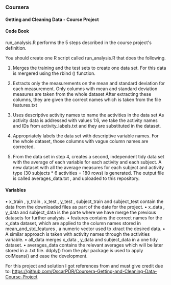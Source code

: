 

### Coursera
#### Getting and Cleaning Data - Course Project



#### Code Book
run_analysis.R  performs the 5 steps described in the course project's definition.

You should create one R script called run_analysis.R that does the following. 
1) Merges the training and the test sets to create one data set.
For this data is mergered using the rbind () function.  

2) Extracts only the measurements on the mean and standard deviation for each measurement. 
Only columns with mean and standard deviation measures are taken from the whole dataset 
After extracting these columns, they are given the correct names which is taken from  the file features.txt 

3) Uses descriptive activity names to name the activities in the data set
As activity data is addressed with values 1:6, we take the activity names and IDs from  activity_labels.txt  and they are substituted in the dataset.

4) Appropriately labels the data set with descriptive variable names. 
For the whole dataset, those columns with vague column names are corrected.

5) From the data set in step 4, creates a second, independent tidy data set with the average of each variable for each activity and each subject.
A new dataset with all the average measures for each subject and activity type (30 subjects * 6 activities = 180 rows) is generated. 
The output file is called  averages_data.txt , and uploaded to this repository.



#### Variables
•  x_train ,  y_train ,  x_test ,  y_test ,  subject_train  and  subject_test  contain the data from the downloaded files as part of the date for the project.
•  x_data ,  y_data  and  subject_data  is the parte where we have merge the previous datasets for further analysis.
•  features  contains the correct names for the  x_data  dataset, which are applied to the column names stored in  mean_and_std_features , a numeric vector used to xtract the desired data.
• A similar approach is taken with activity names through the  activities  variable.
•  all_data  merges  x_data ,  y_data  and  subject_data  in a one tidy dataset.
• averages_data contains the relevant averages which will be later stored in a  .txt  file.  ddply()  from the plyr package is used to apply  colMeans()  and ease the development.


For this project and solution I got references from and must give credit due to:
https://github.com/OscarPDR/Coursera-Getting-and-Cleaning-Data-Course-Project 


